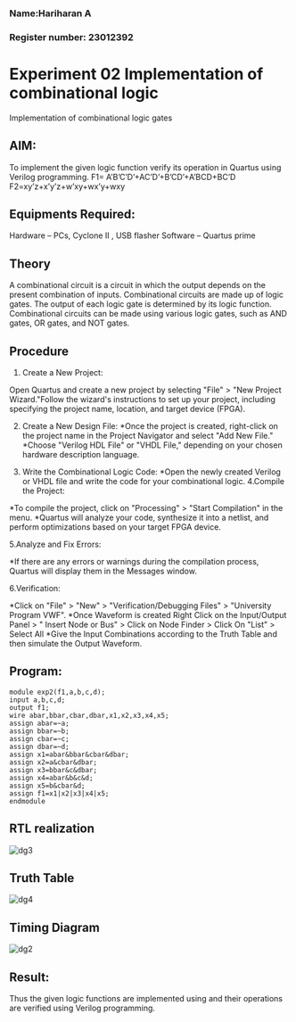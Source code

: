 ### Name:Hariharan A
### Register number: 23012392
# Experiment 02 Implementation of combinational logic
Implementation of combinational logic gates
 
## AIM:
To implement the given logic function verify its operation in Quartus using Verilog programming.
 F1= A’B’C’D’+AC’D’+B’CD’+A’BCD+BC’D
F2=xy’z+x’y’z+w’xy+wx’y+wxy
 
 
 
## Equipments Required:
Hardware – PCs, Cyclone II , USB flasher
Software – Quartus prime


## Theory
 A combinational circuit is a circuit in which the output depends on the present
combination of inputs. Combinational circuits are made up of logic gates. The output of
each logic gate is determined by its logic function. Combinational circuits can be made
using various logic gates, such as AND gates, OR gates, and NOT gates.

## Procedure
1. Create a New Project:

Open Quartus and create a new project by selecting "File" > "New Project
Wizard."Follow the wizard's instructions to set up your project, including specifying the
project name, location, and target device (FPGA).

2. Create a New Design File:
*Once the project is created, right-click on the project name in the Project Navigator
and select "Add New File."
*Choose "Verilog HDL File" or "VHDL File," depending on your chosen hardware
description language.

3. Write the Combinational Logic Code:
*Open the newly created Verilog or VHDL file and write the code for your
combinational logic.
4.Compile the Project:

*To compile the project, click on "Processing" > "Start Compilation" in the
menu.
*Quartus will analyze your code, synthesize it into a netlist, and perform
optimizations based on your target FPGA device.

5.Analyze and Fix Errors:

*If there are any errors or warnings during the compilation process,
Quartus will display them in the Messages window.

6.Verification:

 *Click on "File" > "New" > "Verification/Debugging Files" > "University
Program VWF".
*Once Waveform is created Right Click on the Input/Output Panel > " Insert
Node or Bus" > Click on Node Finder > Click On "List" > Select All
*Give the Input Combinations according to the Truth Table and then simulate
the Output Waveform.

## Program:
```
module exp2(f1,a,b,c,d);
input a,b,c,d;
output f1;
wire abar,bbar,cbar,dbar,x1,x2,x3,x4,x5;
assign abar=~a;
assign bbar=~b;
assign cbar=~c;
assign dbar=~d;
assign x1=abar&bbar&cbar&dbar;
assign x2=a&cbar&dbar;
assign x3=bbar&c&dbar;
assign x4=abar&b&c&d;
assign x5=b&cbar&d;
assign f1=x1|x2|x3|x4|x5;
endmodule
```

## RTL realization
![dg3](https://github.com/hariharana59/Experiment--02-Implementation-of-combinational-logic-/assets/144980130/14d5d132-ee9f-4b09-930d-51d235117ce1)

## Truth Table
![dg4](https://github.com/hariharana59/Experiment--02-Implementation-of-combinational-logic-/assets/144980130/a3c160e5-10db-41ee-854e-02b628b39f46)


## Timing Diagram
![dg2](https://github.com/hariharana59/Experiment--02-Implementation-of-combinational-logic-/assets/144980130/1e46ebcf-a860-49c8-b09f-a2db8d2a030e)

## Result:
Thus the given logic functions are implemented using  and their operations are verified using Verilog programming.
